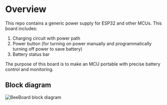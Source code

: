 # Overview

This repo contains a generic power supply for ESP32 and other MCUs. This board includes: 

1) Charging circuit with power path
2) Power button (for turning on power manually and programmatically turning off power to save battery)
3) Battery status bar 

The purpose of this board is to make an MCU portable with precise battery control and monitoring.

## Block diagram

![BeeBoard block diagram](https://file%2B.vscode-resource.vscode-cdn.net/Users/shuhao/Repos/BeeBoardHardware/images/BeeBoardBlockDiagram.png?version%3D1739656216940)